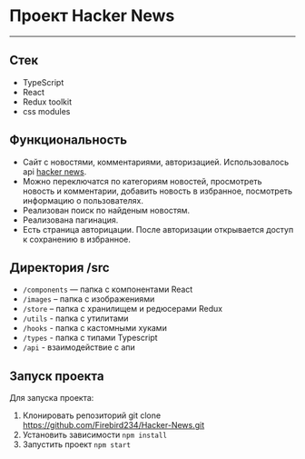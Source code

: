 # Проект Hacker News

---


## Стек

- TypeScript
- React
- Redux toolkit
- css modules

## Функциональность

- Сайт с новостями, комментариями, авторизацией. Использовалось api [hacker news](https://github.com/HackerNews/API).
- Можно переключатся по категориям новостей, просмотреть новость и комментарии, добавить новость в избранное, посмотреть информацию о пользователях.
- Реализован поиск по найденым новостям.
- Реализована пагинация.
- Есть страница авторицации. После авторизации открывается доступ к сохранению в избранное.

## Директория /src

- `/components` — папка с компонентами React
- `/images` – папка с изображениями
- `/store` – папка с хранилищем и редюсерами Redux
- `/utils` - папка с утилитами
- `/hooks` - папка с кастомными хуками
- `/types` - папка с типами Typescript
- `/api` - взаимодействие с апи

## Запуск проекта

Для запуска проекта:

1. Клонировать репозиторий git clone https://github.com/Firebird234/Hacker-News.git
2. Установить зависимости `npm install`
3. Запустить проект `npm start`
